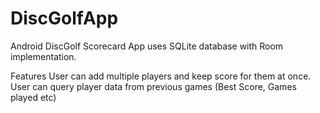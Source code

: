 # DiscGolfApp
Android DiscGolf Scorecard App uses SQLite database with Room implementation.

Features
User can add multiple players and keep score for them at once.
User can query player data from previous games (Best Score, Games played etc)
